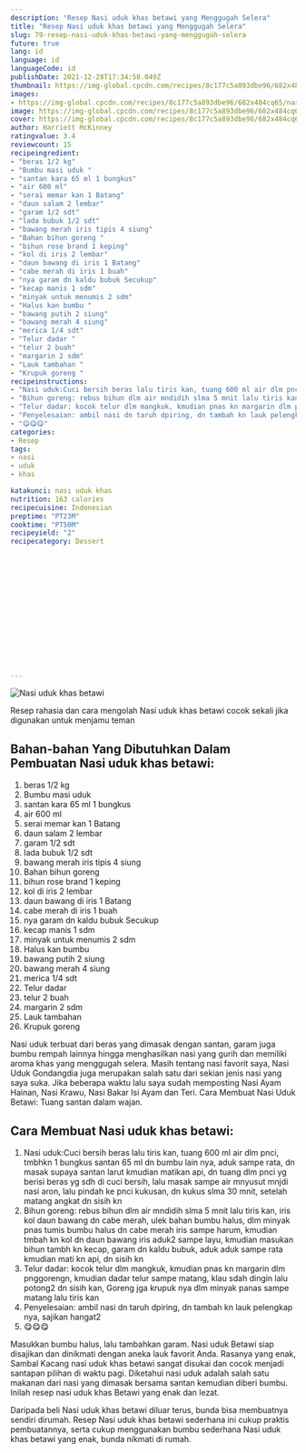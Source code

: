 ```yaml
---
description: "Resep Nasi uduk khas betawi yang Menggugah Selera"
title: "Resep Nasi uduk khas betawi yang Menggugah Selera"
slug: 79-resep-nasi-uduk-khas-betawi-yang-menggugah-selera
future: true
lang: id
language: id
languageCode: id
publishDate: 2021-12-28T17:34:58.049Z 
thumbnail: https://img-global.cpcdn.com/recipes/8c177c5a893dbe96/682x484cq65/nasi-uduk-khas-betawi-foto-resep-utama.webp
images:
- https://img-global.cpcdn.com/recipes/8c177c5a893dbe96/682x484cq65/nasi-uduk-khas-betawi-foto-resep-utama.webp
image: https://img-global.cpcdn.com/recipes/8c177c5a893dbe96/682x484cq65/nasi-uduk-khas-betawi-foto-resep-utama.webp
cover: https://img-global.cpcdn.com/recipes/8c177c5a893dbe96/682x484cq65/nasi-uduk-khas-betawi-foto-resep-utama.webp
author: Harriett McKinney
ratingvalue: 3.4
reviewcount: 15
recipeingredient:
- "beras 1/2 kg"
- "Bumbu masi uduk "
- "santan kara 65 ml 1 bungkus"
- "air 600 ml"
- "serai memar kan 1 Batang"
- "daun salam 2 lembar"
- "garam 1/2 sdt"
- "lada bubuk 1/2 sdt"
- "bawang merah iris tipis 4 siung"
- "Bahan bihun goreng "
- "bihun rose brand 1 keping"
- "kol di iris 2 lembar"
- "daun bawang di iris 1 Batang"
- "cabe merah di iris 1 buah"
- "nya garam dn kaldu bubuk Secukup"
- "kecap manis 1 sdm"
- "minyak untuk menumis 2 sdm"
- "Halus kan bumbu "
- "bawang putih 2 siung"
- "bawang merah 4 siung"
- "merica 1/4 sdt"
- "Telur dadar "
- "telur 2 buah"
- "margarin 2 sdm"
- "Lauk tambahan "
- "Krupuk goreng "
recipeinstructions:
- "Nasi uduk:Cuci bersih beras lalu tiris kan, tuang 600 ml air dlm pnci, tmbhkn 1 bungkus santan 65 ml dn bumbu lain nya, aduk sampe rata, dn masak supaya santan larut kmudian matikan api, dn tuang dlm pnci yg berisi beras yg sdh di cuci bersih, lalu masak sampe air mnyusut mnjdi nasi aron, lalu pindah ke pnci kukusan, dn kukus slma 30 mnit, setelah matang angkat dn sisih kn"
- "Bihun goreng: rebus bihun dlm air mndidih slma 5 mnit lalu tiris kan, iris kol daun bawang dn cabe merah, ulek bahan bumbu halus, dlm minyak pnas tumis bumbu halus dn cabe merah iris sampe harum, kmudian tmbah kn kol dn daun bawang iris aduk2 sampe layu, kmudian masukan bihun tambh kn kecap, garam dn kaldu bubuk, aduk aduk sampe rata kmudian mati kn api, dn sisih kn"
- "Telur dadar: kocok telur dlm mangkuk, kmudian pnas kn margarin dlm pnggorengn, kmudian dadar telur sampe matang, klau sdah dingin lalu potong2 dn sisih kan, Goreng jga krupuk nya dlm minyak panas sampe matang lalu tiris kan"
- "Penyelesaian: ambil nasi dn taruh dpiring, dn tambah kn lauk pelengkap nya, sajikan hangat2"
- "😋😋😋"
categories:
- Resep
tags:
- nasi
- uduk
- khas

katakunci: nasi uduk khas 
nutrition: 163 calories
recipecuisine: Indonesian
preptime: "PT23M"
cooktime: "PT50M"
recipeyield: "2"
recipecategory: Dessert


     
    
    
    
    
    
    
    
    
    
    
      
    
---
```



![Nasi uduk khas betawi](https://img-global.cpcdn.com/recipes/8c177c5a893dbe96/682x484cq65/nasi-uduk-khas-betawi-foto-resep-utama.webp)

Resep rahasia dan cara mengolah  Nasi uduk khas betawi cocok sekali jika digunakan untuk menjamu teman

<!--inarticleads1-->

## Bahan-bahan Yang Dibutuhkan Dalam Pembuatan Nasi uduk khas betawi:

1. beras 1/2 kg
1. Bumbu masi uduk 
1. santan kara 65 ml 1 bungkus
1. air 600 ml
1. serai memar kan 1 Batang
1. daun salam 2 lembar
1. garam 1/2 sdt
1. lada bubuk 1/2 sdt
1. bawang merah iris tipis 4 siung
1. Bahan bihun goreng 
1. bihun rose brand 1 keping
1. kol di iris 2 lembar
1. daun bawang di iris 1 Batang
1. cabe merah di iris 1 buah
1. nya garam dn kaldu bubuk Secukup
1. kecap manis 1 sdm
1. minyak untuk menumis 2 sdm
1. Halus kan bumbu 
1. bawang putih 2 siung
1. bawang merah 4 siung
1. merica 1/4 sdt
1. Telur dadar 
1. telur 2 buah
1. margarin 2 sdm
1. Lauk tambahan 
1. Krupuk goreng 

Nasi uduk terbuat dari beras yang dimasak dengan santan, garam juga bumbu rempah lainnya hingga menghasilkan nasi yang gurih dan memiliki aroma khas yang menggugah selera. Masih tentang nasi favorit saya, Nasi Uduk Gondangdia juga merupakan salah satu dari sekian jenis nasi yang saya suka. Jika beberapa waktu lalu saya sudah memposting Nasi Ayam Hainan, Nasi Krawu, Nasi Bakar Isi Ayam dan Teri. Cara Membuat Nasi Uduk Betawi: Tuang santan dalam wajan. 

<!--inarticleads2-->

## Cara Membuat Nasi uduk khas betawi:

1. Nasi uduk:Cuci bersih beras lalu tiris kan, tuang 600 ml air dlm pnci, tmbhkn 1 bungkus santan 65 ml dn bumbu lain nya, aduk sampe rata, dn masak supaya santan larut kmudian matikan api, dn tuang dlm pnci yg berisi beras yg sdh di cuci bersih, lalu masak sampe air mnyusut mnjdi nasi aron, lalu pindah ke pnci kukusan, dn kukus slma 30 mnit, setelah matang angkat dn sisih kn
1. Bihun goreng: rebus bihun dlm air mndidih slma 5 mnit lalu tiris kan, iris kol daun bawang dn cabe merah, ulek bahan bumbu halus, dlm minyak pnas tumis bumbu halus dn cabe merah iris sampe harum, kmudian tmbah kn kol dn daun bawang iris aduk2 sampe layu, kmudian masukan bihun tambh kn kecap, garam dn kaldu bubuk, aduk aduk sampe rata kmudian mati kn api, dn sisih kn
1. Telur dadar: kocok telur dlm mangkuk, kmudian pnas kn margarin dlm pnggorengn, kmudian dadar telur sampe matang, klau sdah dingin lalu potong2 dn sisih kan, Goreng jga krupuk nya dlm minyak panas sampe matang lalu tiris kan
1. Penyelesaian: ambil nasi dn taruh dpiring, dn tambah kn lauk pelengkap nya, sajikan hangat2
1. 😋😋😋


Masukkan bumbu halus, lalu tambahkan garam. Nasi uduk Betawi siap disajikan dan dinikmati dengan aneka lauk favorit Anda. Rasanya yang enak, Sambal Kacang nasi uduk khas betawi sangat disukai dan cocok menjadi santapan pilihan di waktu pagi. Diketahui nasi uduk adalah salah satu makanan dari nasi yang dimasak bersama santan kemudian diberi bumbu. Inilah resep nasi uduk khas Betawi yang enak dan lezat. 

Daripada   beli  Nasi uduk khas betawi  diluar terus, bunda  bisa membuatnya sendiri dirumah. Resep  Nasi uduk khas betawi  sederhana ini cukup praktis pembuatannya, serta cukup menggunakan bumbu sederhana  Nasi uduk khas betawi  yang enak, bunda nikmati di rumah.
